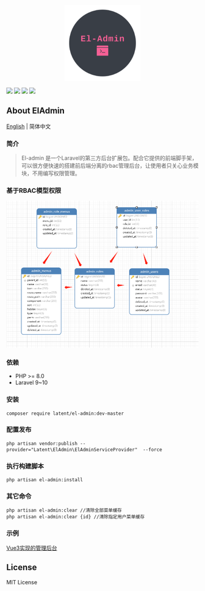 <p align="center">
  <img width="200" src="./docs/logo.png">
</p>

<p align="center">

<a href="https://packagist.org/packages/pl1998/el-admin"><img src="https://img.shields.io/badge/php-v8.0+-blue" /></a>
<a href="https://packagist.org/packages/pl1998/el-admin"><img src="https://github.styleci.io/repos/707259849/shield?branch=master"/></a>
<img src="https://img.shields.io/badge/license-MIT-green" />
<img src="https://img.shields.io/github/repo-size/pl1998/el-admin">
</p>

## About ElAdmin

[English](./README.md) | 简体中文

### 简介

> El-admin 是一个Laravel的第三方后台扩展包。配合它提供的前端脚手架，可以很方便快速的搭建前后端分离的rbac管理后台，让使用者只关心业务模块，不用编写权限管理。


### 基于RBAC模型权限

![](docs/database.png)


### 依赖
* PHP  >= 8.0
* Laravel 9~10

### 安装

```shell
composer require latent/el-admin:dev-master
```

###  配置发布
```shell
php artisan vendor:publish --provider="Latent\ElAdmin\ElAdminServiceProvider"  --force
```

### 执行构建脚本
```shell
php artisan el-admin:install
```

### 其它命令
```shell
php artisan el-admin:clear //清除全部菜单缓存
php artisan el-admin:clear {id} //清除指定用户菜单缓存
```

### 示例 

[Vue3实现的管理后台](https://github.com/pl1998/basic)

## License
MIT License

